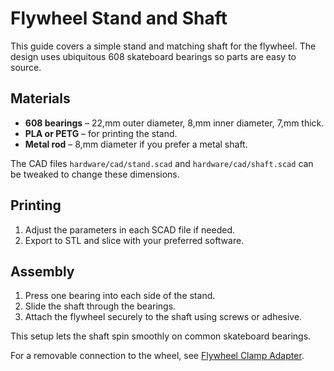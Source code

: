 # Flywheel Stand and Shaft

This guide covers a simple stand and matching shaft for the flywheel. The design uses ubiquitous 608 skateboard bearings so parts are easy to source.

## Materials

- **608 bearings** – 22\,mm outer diameter, 8\,mm inner diameter, 7\,mm thick.
- **PLA or PETG** – for printing the stand.
- **Metal rod** – 8\,mm diameter if you prefer a metal shaft.

The CAD files `hardware/cad/stand.scad` and `hardware/cad/shaft.scad` can be tweaked to change these dimensions.

## Printing

1. Adjust the parameters in each SCAD file if needed.
2. Export to STL and slice with your preferred software.

## Assembly

1. Press one bearing into each side of the stand.
2. Slide the shaft through the bearings.
3. Attach the flywheel securely to the shaft using screws or adhesive.

This setup lets the shaft spin smoothly on common skateboard bearings.

For a removable connection to the wheel, see [Flywheel Clamp Adapter](flywheel-adapter.md).

